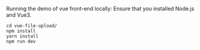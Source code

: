 Running the demo of vue front-end locally:
Ensure that you installed Node.js and Vue3.

```
cd vue-file-upload/
npm install
yarn install
npm run dev
```
<a href="https://ibb.co/p69RPHVT" target="_blank"></a>
